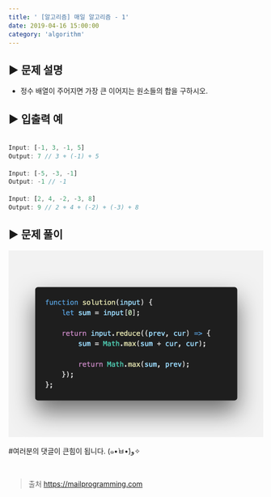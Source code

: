 ```yaml
---
title: ' [알고리즘] 매일 알고리즘 - 1'
date: 2019-04-16 15:00:00
category: 'algorithm'
---
```


▶︎ 문제 설명
-------

- 정수 배열이 주어지면 가장 큰 이어지는 원소들의 합을 구하시오.

▶︎ 입출력 예
-------
```js

Input: [-1, 3, -1, 5]
Output: 7 // 3 + (-1) + 5

Input: [-5, -3, -1]
Output: -1 // -1

Input: [2, 4, -2, -3, 8]
Output: 9 // 2 + 4 + (-2) + (-3) + 8

```

▶︎ 문제 풀이
-------

![](../../../assets/everyday/everyday.1.solution.png)

#여러분의 댓글이 큰힘이 됩니다. (๑•̀ㅂ•́)و✧

<br />

> 출처
> <a href="https://mailprogramming.com" target="_blank">https://mailprogramming.com</a>
